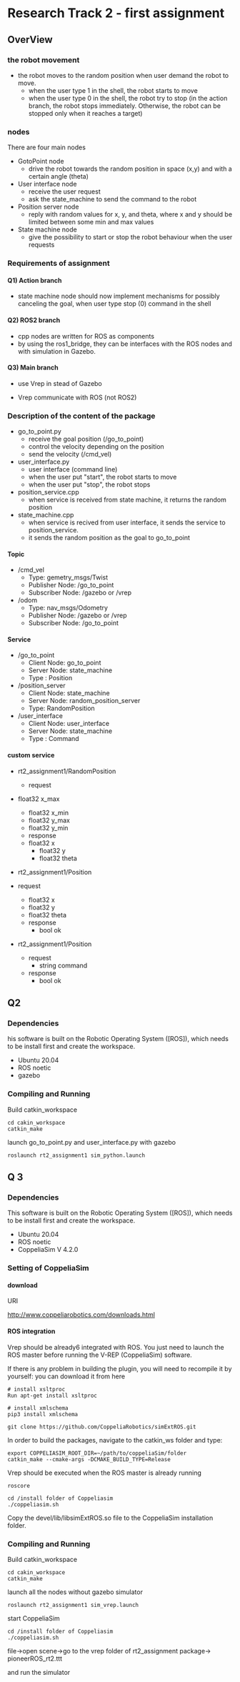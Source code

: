 # Research Track 2 - first assignment
## OverView

### the robot movement

- the robot moves to the random position when user demand the robot to move.
  - when the user type 1 in the shell, the robot starts to move
  - when the user type 0 in the shell, the robot try to stop (in the action branch, the robot stops immediately. Otherwise, the robot can be stopped only when it reaches a target)

### nodes

There are four main nodes

- GotoPoint node
  - drive the robot towards the random position in space (x,y) and with a certain angle (theta)
- User interface node
  - receive the user request
  - ask the state_machine to send the command to the robot
- Position server node
  - reply with random values for x, y, and theta, where x and y should be limited between some min and max values
- State machine node
  - give the possibility to start or stop the robot behaviour when the user requests



### Requirements of assignment

#### Q1) Action branch

- state machine node should now implement mechanisms for possibly canceling the goal, when user type stop (0) command in the shell



#### Q2) ROS2 branch

- cpp nodes are written for ROS as components
- by using the ros1_bridge, they can be interfaces with the ROS nodes and with simulation in Gazebo.



#### Q3) Main branch

- use Vrep in stead of Gazebo

- Vrep communicate with ROS (not ROS2)

  

### Description of the content of the package

- go_to_point.py
  - receive the goal position (/go_to_point)
  - control the velocity depending on the position
  - send the velocity (/cmd_vel)
- user_interface.py
  - user interface (command line)
  - when the user put "start", the robot starts to move
  - when the user put "stop", the robot stops
- position_service.cpp
  - when service is received from state machine, it returns the random position
- state_machine.cpp
  - when service is recived from user interface, it sends the service to position_service. 
  - it sends the random position as the goal to go_to_point

#### Topic 

- /cmd_vel
  - Type: gemetry_msgs/Twist
  - Publisher Node: /go_to_point
  - Subscriber Node: /gazebo or /vrep
- /odom
  - Type: nav_msgs/Odometry
  - Publisher Node: /gazebo or /vrep
  - Subscriber Node: /go_to_point



#### Service

- /go_to_point
  - Client Node: go_to_point
  - Server Node: state_machine
  - Type : Position
- /position_server
  - Client Node: state_machine
  - Server Node: random_position_server
  - Type:  RandomPosition
- /user_interface
  - Client Node: user_interface
  - Server Node: state_machine
  - Type : Command
  
  



#### custom service

- rt2_assignment1/RandomPosition

  - request
- float32 x_max
    - float32 x_min
    - float32 y_max
    - float32 y_min
  - response
  - float32 x
    - float32 y
    - float32 theta
- rt2_assignment1/Position
- request
    - float32 x
    - float32 y
    - float32 theta
  - response
    - bool ok
- rt2_assignment1/Position
  - request
    - string command
  - response
    - bool ok



## Q2

### Dependencies

his software is built on the Robotic Operating System ([ROS]), which needs to be install first and create the workspace. 

- Ubuntu 20.04
- ROS noetic
- gazebo



### Compiling and Running

Build catkin_workspace

```
cd cakin_workspace
catkin_make
```

launch go_to_point.py and user_interface.py with gazebo

```
roslaunch rt2_assignment1 sim_python.launch
```





## Q 3

### Dependencies

This software is built on the Robotic Operating System ([ROS]), which needs to be install first and create the workspace. 

- Ubuntu 20.04
- ROS noetic
- CoppeliaSim V 4.2.0



### Setting of CoppeliaSim

#### download

URI

http://www.coppeliarobotics.com/downloads.html



#### ROS integration

Vrep should be already6 integrated with ROS. You just need to launch the ROS master before running the V-REP (CoppeliaSim) software. 

If there is any problem in building the plugin, you will need to recompile it by yourself: you
can download it from here

```
# install xsltproc
Run apt-get install xsltproc

# install xmlschema
pip3 install xmlschema

git clone https://github.com/CoppeliaRobotics/simExtROS.git
```



In order to build the packages, navigate to the catkin_ws folder and type:

```
export COPPELIASIM_ROOT_DIR=~/path/to/coppeliaSim/folder
catkin_make --cmake-args -DCMAKE_BUILD_TYPE=Release
```

Vrep should be executed when the ROS master is already running

```
roscore
```



```
cd /install folder of Coppeliasim
./coppeliasim.sh
```



Copy the devel/lib/libsimExtROS.so file to the CoppeliaSim installation folder.



### Compiling and Running

Build catkin_workspace

```
cd cakin_workspace
catkin_make
```

launch all the nodes without gazebo simulator

```
roslaunch rt2_assignment1 sim_vrep.launch
```



start CoppeliaSim

```
cd /install folder of Coppeliasim
./coppeliasim.sh
```



file->open scene->go to the vrep folder of rt2_assignment package-> pioneerROS_rt2.ttt

and run the simulator


